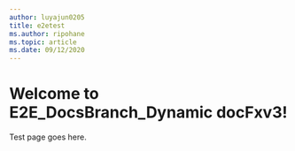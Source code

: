 ```yaml
---
author: luyajun0205
title: e2etest
ms.author: ripohane
ms.topic: article
ms.date: 09/12/2020
---
```


# Welcome to E2E_DocsBranch_Dynamic docFxv3!

Test page goes here.
